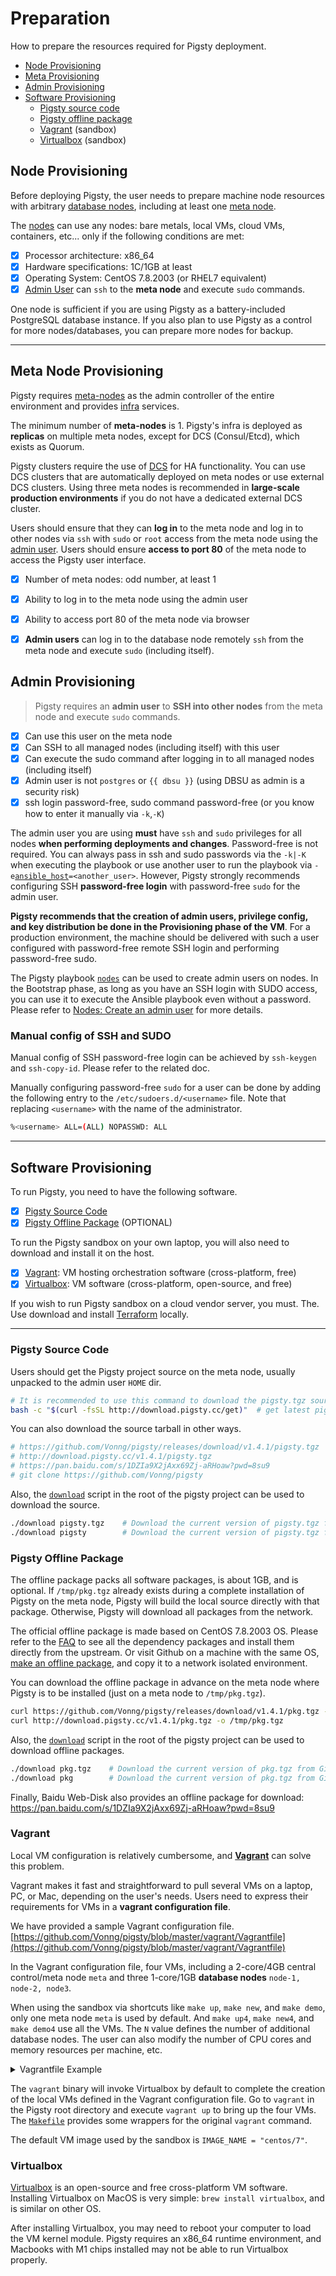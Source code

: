 # Preparation

How to prepare the resources required for Pigsty deployment.

* [Node Provisioning](#node-provisioning)
* [Meta Provisioning](#meta-node-provisioning)
* [Admin Provisioning](#admin-provisioning)
* [Software Provisioning](#software-provisioning)
  * [Pigsty source code](#pigsty-source-code)
  * [Pigsty offline package](#pigsty-offline-package)
  * [Vagrant](#vagrant) (sandbox)
  * [Virtualbox](#virtualbox) (sandbox)



## Node Provisioning

Before deploying Pigsty, the user needs to prepare machine node resources with arbitrary [database nodes](c-arch.md#database-node), including at least one [meta node](c-arch.md#meta-node).

The [nodes](c-arch.md#database-node) can use any nodes: bare metals, local VMs, cloud VMs, containers, etc...
only if the following conditions are met:

- [x] Processor architecture: x86_64
- [x] Hardware specifications: 1C/1GB at least
- [x] Operating System: CentOS 7.8.2003 (or RHEL7 equivalent)
- [x] [Admin User](#Admin-Provisioning) can `ssh` to the **meta node** and execute `sudo` commands.

One node is sufficient if you are using Pigsty as a battery-included PostgreSQL database instance. If you also plan to use Pigsty as a control for more nodes/databases, you can prepare more nodes for backup.




----------------

## Meta Node Provisioning

Pigsty requires [meta-nodes](c-nodes.md#meta-nodes) as the admin controller of the entire environment and provides [infra](c-infra.md#infrastructure) services.

The minimum number of **meta-nodes** is 1. Pigsty's infra is deployed as **replicas** on multiple meta nodes, except for DCS (Consul/Etcd), which exists as Quorum.

Pigsty clusters require the use of [DCS](v-infra.md#dcs) for HA functionality. You can use DCS clusters that are automatically deployed on meta nodes or use external DCS clusters. Using three meta nodes is recommended in **large-scale production environments** if you do not have a dedicated external DCS cluster.

Users should ensure that they can **log in** to the meta node and log in to other nodes via `ssh` with `sudo` or `root` access from the meta node using the [admin user](#admin-provisioning). Users should ensure **access to port 80** of the meta node to access the Pigsty user interface.

- [x] Number of meta nodes: odd number, at least 1
- [x] Ability to log in to the meta node using the admin user
- [x] Ability to access port 80 of the meta node via browser
- [x] **Admin users** can log in to the database node remotely `ssh` from the meta node and execute `sudo` (including itself).



## Admin Provisioning

> Pigsty requires an **admin user** to **SSH into other nodes** from the meta node and execute `sudo` commands.

- [x] Can use this user on the meta node
- [x] Can SSH to all managed nodes (including itself) with this user
- [x] Can execute the sudo command after logging in to all managed nodes (including itself)
- [x] Admin user is not `postgres` or `{{ dbsu }}` (using DBSU as admin is a security risk)
- [x] ssh login password-free, sudo command password-free (or you know how to enter it manually via `-k`,`-K`)

The admin user you are using **must** have `ssh` and `sudo` privileges for all nodes **when performing deployments and changes**. Password-free is not required. You can always pass in ssh and sudo passwords via the `-k|-K` when executing the playbook or use another user to run the playbook via `-e`[`ansible_host`](v-infra.md#connect)`=<another_user>`. However, Pigsty strongly recommends configuring SSH **password-free login** with password-free `sudo` for the admin user.

**Pigsty recommends that the creation of admin users, privilege config, and key distribution be done in the Provisioning phase of the VM**. For a production environment, the machine should be delivered with such a user configured with password-free remote SSH login and performing password-free sudo. 

The Pigsty playbook [`nodes`](p-nodes.md#nodes) can be used to create admin users on nodes. In the Bootstrap phase, as long as you have an SSH login with SUDO access, you can use it to execute the Ansible playbook even without a password. Please refer to [Nodes: Create an admin user](v-nodes.md#NODE_ADMIN) for more details.


### Manual config of SSH and SUDO

Manual config of SSH password-free login can be achieved by `ssh-keygen` and `ssh-copy-id`. Please refer to the related doc.

Manually configuring password-free `sudo` for a user can be done by adding the following entry to the `/etc/sudoers.d/<username>` file. Note that replacing `<username>` with the name of the administrator.

```bash
%<username> ALL=(ALL) NOPASSWD: ALL
```



----------------

## Software Provisioning

To run Pigsty, you need to have the following software.

- [x] [Pigsty Source Code](#pigsty-source-code)
- [x] [Pigsty Offline Package](#pigsty-offline-package) (OPTIONAL)

To run the Pigsty sandbox on your own laptop, you will also need to download and install it on the host.

- [x] [Vagrant](#vagrant): VM hosting orchestration software (cross-platform, free)
- [x] [Virtualbox](#virtualbox): VM software (cross-platform, open-source, and free)

If you wish to run Pigsty sandbox on a cloud vendor server, you must. The. Use download and install [Terraform](https://www.terraform.io/) locally.



----------------

### Pigsty Source Code

Users should get the Pigsty project source on the meta node, usually unpacked to the admin user `HOME` dir.

```bash
# It is recommended to use this command to download the pigsty.tgz source, the script will distinguish between inside and outside the wall, use CDN to accelerate the download in mainland
bash -c "$(curl -fsSL http://download.pigsty.cc/get)"  # get latest pigsty source
```

You can also download the source tarball in other ways.

```bash
# https://github.com/Vonng/pigsty/releases/download/v1.4.1/pigsty.tgz   # Github Release 
# http://download.pigsty.cc/v1.4.1/pigsty.tgz                           # China CDN
# https://pan.baidu.com/s/1DZIa9X2jAxx69Zj-aRHoaw?pwd=8su9              # Baidu Cloud Download
# git clone https://github.com/Vonng/pigsty                             # Get the latest code Master branch (not recommended)
```

Also, the [`download`](https://github.com/Vonng/pigsty/blob/master/download) script in the root of the pigsty project can be used to download the source.

```bash
./download pigsty.tgz    # Download the current version of pigsty.tgz from Github/CDN to /tmp/pigsty.tgz
./download pigsty        # Download the current version of pigsty.tgz from Github/CDN and extract it to ~/pigsty (skip it if it already exists)
```



### Pigsty Offline Package

The offline package packs all software packages, is about 1GB, and is optional. If `/tmp/pkg.tgz` already exists during a complete installation of Pigsty on the meta node, Pigsty will build the local source directly with that package. Otherwise, Pigsty will download all packages from the network.

The official offline package is made based on CentOS 7.8.2003 OS. Please refer to the [FAQ](s-faq.md) to see all the dependency packages and install them directly from the upstream. Or visit Github on a machine with the same OS, [make an offline package](t-offline.md), and copy it to a network isolated environment.

You can download the offline package in advance on the meta node where Pigsty is to be installed (just on a meta node to `/tmp/pkg.tgz`).

```bash
curl https://github.com/Vonng/pigsty/releases/download/v1.4.1/pkg.tgz -o /tmp/pkg.tgz   # Github Release，Most authoritative  
curl http://download.pigsty.cc/v1.4.1/pkg.tgz -o /tmp/pkg.tgz                      # Download with CDN in China
```

Also, the [`download`](https://github.com/Vonng/pigsty/bl/master/download) script in the root of the pigsty project can be used to download offline packages.

```bash
./download pkg.tgz    # Download the current version of pkg.tgz from Github/CDN to /tmp/pkg.tgz
./download pkg        # Download the current version of pkg.tgz from Github/CDN and extract it to /www/pigsty
```

Finally, Baidu Web-Disk also provides an offline package for download: https://pan.baidu.com/s/1DZIa9X2jAxx69Zj-aRHoaw?pwd=8su9






### Vagrant

Local VM configuration is relatively cumbersome, and [**Vagrant**](https://www.vagrantup.com/) can solve this problem.

Vagrant makes it fast and straightforward to pull several VMs on a laptop, PC, or Mac, depending on the user's needs. Users need to express their requirements for VMs in a **vagrant configuration file**.

We have provided a sample Vagrant configuration file. [https://github.com/Vonng/pigsty/blob/master/vagrant/Vagrantfile](https://github.com/Vonng/pigsty/blob/master/vagrant/Vagrantfile)

In the Vagrant configuration file, four VMs, including a 2-core/4GB central control/meta node `meta` and three 1-core/1GB **database nodes** `node-1, node-2, node3`.

When using the sandbox via shortcuts like `make up`, `make new`, and `make demo`, only one meta node `meta` is used by default. And `make up4`, `make new4`, and `make demo4` use all the VMs. The `N` value defines the number of additional database nodes. The user can also modify the number of CPU cores and memory resources per machine, etc.

<details><summary>Vagrantfile Example</summary>

```ruby
IMAGE_NAME = "centos/7"
N=3       # number of extra database nodes, can be 0

Vagrant.configure("2") do |config|
    config.vm.box = IMAGE_NAME
    config.vm.box_check_update = false
    config.ssh.insert_key = false

    # meta (admin) node
    config.vm.define "meta", primary: true do |meta|   # default ssh alias for admin node is `meta`
        meta.vm.hostname = "meta"
        meta.vm.network "private_network", ip: "10.10.10.10"
        meta.vm.provider "virtualbox" do |v|
            v.linked_clone = true
            v.customize [
                    "modifyvm", :id,
                    "--memory", 4096, "--cpus", "2",   # default mem and cpu for meta node: 2C/4GB by default
                    "--nictype1", "virtio", "--nictype2", "virtio",
                    "--hwv·irtex", "on", "--ioapic", "on", "--rtcuseutc", "on", "--vtxvpid", "on", "--largepages", "on"
                ]
        end
        meta.vm.provision "shell", path: "provision.sh"
    end

    # Init N database nodes
    (1..N).each do |i|
        config.vm.define "node-#{i}" do |node|      # default ssh alias for database nodes are `node-{1,2,3}`
            node.vm.box = IMAGE_NAME
            node.vm.network "private_network", ip: "10.10.10.#{i + 10}"
            node.vm.hostname = "node-#{i}"
            node.vm.provider "virtualbox" do |v|
                v.linked_clone = true
                v.customize [
                        "modifyvm", :id,
                        "--memory", 2048, "--cpus", "1",   # resource for database node: 1C/2GB by default
                        "--nictype1", "virtio", "--nictype2", "virtio",
                        "--hwvirtex", "on", "--ioapic", "on", "--rtcuseutc", "on", "--vtxvpid", "on", "--largepages", "on"
                    ]
            end
            node.vm.provision "shell", path: "provision.sh"
        end
    end
end
```

</details>

The `vagrant` binary will invoke Virtualbox by default to complete the creation of the local VMs defined in the Vagrant configuration file. Go to `vagrant` in the Pigsty root directory and execute `vagrant up` to bring up the four VMs. The [`Makefile`](https://github.com/Vonng/pigsty/blob/master/Makefile#L365) provides some wrappers for the original `vagrant` command.

The default VM image used by the sandbox is `IMAGE_NAME = "centos/7"`.



### Virtualbox

[Virtualbox](https://www.virtualbox.org/) is an open-source and free cross-platform VM software. Installing Virtualbox on MacOS is very simple: `brew install virtualbox`, and is similar on other OS.

After installing Virtualbox, you may need to reboot your computer to load the VM kernel module. Pigsty requires an x86_64 runtime environment, and Macbooks with M1 chips installed may not be able to run Virtualbox properly.

